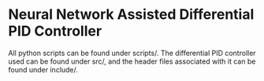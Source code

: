 # Neural Network Assisted Differential PID Controller

All python scripts can be found under scripts/. The differential PID controller used can be found under src/, and the header files associated with it can be found under include/.